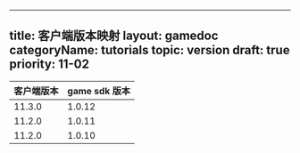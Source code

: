 
---
title: 客户端版本映射
layout: gamedoc
categoryName: tutorials
topic: version
draft: true
priority: 11-02
---

<!--  待 pm 确认后再展现给用户 -->

| 客户端版本 | game sdk 版本|
|-|-|
|11.3.0|1.0.12|
|11.2.0|1.0.11|
|11.2.0|1.0.10|
